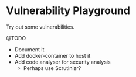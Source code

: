 # Vulnerability Playground

Try out some vulnerabilities.

@TODO

* Document it
* Add docker-container to host it
* Add code analyser for security analysis
    * Perhaps use Scrutinizr?
